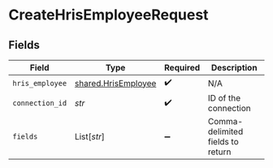 # CreateHrisEmployeeRequest


## Fields

| Field                                                      | Type                                                       | Required                                                   | Description                                                |
| ---------------------------------------------------------- | ---------------------------------------------------------- | ---------------------------------------------------------- | ---------------------------------------------------------- |
| `hris_employee`                                            | [shared.HrisEmployee](../../models/shared/hrisemployee.md) | :heavy_check_mark:                                         | N/A                                                        |
| `connection_id`                                            | *str*                                                      | :heavy_check_mark:                                         | ID of the connection                                       |
| `fields`                                                   | List[*str*]                                                | :heavy_minus_sign:                                         | Comma-delimited fields to return                           |